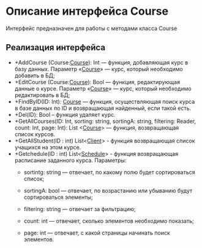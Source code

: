# Описание интерфейса Course
Интерфейс предназначен для работы с методами класса Course

## Реализация интерфейса
* +AddCourse (Course:[Course](https://github.com/polinanch/Documents/blob/master/Course.md "объект класса Course")): Int — функция, добавляющая 
курс в базу данных. Параметр «[Course](https://github.com/polinanch/Documents/blob/master/Course.md "объект класса Course")» — курс, 
который необходимо добавить в БД;
* +EditCourse (Course:[Course](https://github.com/polinanch/Documents/blob/master/Course.md  "объект класса Course")): Bool — функция, редактирующая
 данные о курсе. Параметр «[Course](https://github.com/polinanch/Documents/blob/master/Course.md  "объект класса Course")» — 
курс, который необходимо редактировать в БД;
* +FindByID(ID: Int): [Course](https://github.com/polinanch/Documents/blob/master/Course.md  "объект класса Course")  — функция, осуществляющая
 поиск курса в базе данных по ID и возвращающая найденный, если такой есть. 
* +Del(ID): Bool – функция удаляет курс.
* +GetAllCourses(ID: Int, sorting: string, sortingA: string, filtering: Reader, count: Int, page: Int): List 
<[Course](https://github.com/polinanch/Documents/blob/master/Course.md  "объект класса Course")> — функция, возвращающая список курсов. 
* +GetAllStudent(ID : int) List<[Client](https://github.com/polinanch/Documents/blob/master/Client.md )> - функция возвращающая список учащихся на этом курсе.
* +Getchedule(ID : int) List<[Schedule](https://github.com/polinanch/Documents/blob/master/Schedule.md )> - функция возвращающая расписание заданного курса.
Параметры: 
	* sortintg: string — отвечает, по какому полю будет сортироваться список;
  
	* sortingA: bool — отвечает, по возрастанию или убыванию будут сортироваться элементы;
  
	* filtering: string — отвечает за фильтрацию;
  
	* count: int — отвечает, сколько элементов необходимо показать;
  
	* page: int — отвечает, с какой страницы начинать поиск элементов.
